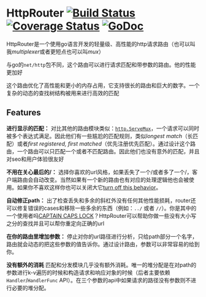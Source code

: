 # HttpRouter [![Build Status](https://travis-ci.org/julienschmidt/httprouter.svg?branch=master)](https://travis-ci.org/julienschmidt/httprouter) [![Coverage Status](https://coveralls.io/repos/github/julienschmidt/httprouter/badge.svg?branch=master)](https://coveralls.io/github/julienschmidt/httprouter?branch=master) [![GoDoc](https://godoc.org/github.com/julienschmidt/httprouter?status.svg)](http://godoc.org/github.com/julienschmidt/httprouter)

HttpRouter是一个使用go语言开发的轻量级、高性能的http请求路由（也可以叫我*multiplexer*或者更短点也可以叫*mux*）

与go的`net/http`包不同，这个路由可以进行请求匹配和带参数的路由。他的性能更加好

这个路由优化了高性能和更小的内存占用，它支持很长的路由和巨大的数字。一个复杂的动态的查找树结构被用来进行高效的匹配

## Features

**进行显示的匹配：** 对比其他的路由模块类似：[`http.ServeMux`](https://golang.org/pkg/net/http/#ServeMux)，一个请求可以同时被多个表达式满足。因此他们有一些尴尬的匹配规则，类似*longest match*（长匹配）或者*first registered, first matched*（优先注册优先匹配）。通过设计这个路由，一个路由可以只匹配一个或者不匹配路由。因此他们也没有意外的匹配，并且对seo和用户体验很友好

**不用在关心最后的/：** 选择你喜欢的url风格，如果丢失了一个/或者多了一个/，客户端路由会自动改变。当然如果有一个新的路由也有对应的处理逻辑他也会被使用。如果你不喜欢这样你也可以关闭大它[turn off this behavior](https://godoc.org/github.com/julienschmidt/httprouter#Router.RedirectTrailingSlash)。

**自动修正path：**  出了检查丢失和多余的斜杠外没有任何其他性能损耗，router还可以修复错误的cases和移除一些多余的东西（例如：`../` 或者 `//`）。你是其中的一个使用者吗[CAPTAIN CAPS LOCK](http://www.urbandictionary.com/define.php?term=Captain+Caps+Lock)？HttpRouter可以帮助你做一些没有大小写之分的查找并且可以帮你重定向正确的url

**在你的路由里增加参数：** 停止对你的url路径进行分析，只给path部分一个名字，路由就会动态的把这些参数的值告诉你。通过设计路由，参数可以非常容易的给到你。

**没有额外的消耗** 匹配和分发模块几乎没有额外消耗。唯一的堆分配是在对path的参数进行k-v遍历的时候和构造请求和响应对象的时候（后者主要依赖 `Handler`/`HandlerFunc` API）。在三个参数的api中如果请求的路径没有参数则不进行必要的堆分配。